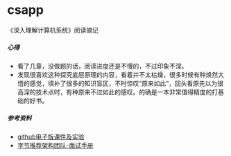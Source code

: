 # csapp
《深入理解计算机系统》阅读摘记



##### 心得

* 看了几章，没做题的话，阅读进度还是不慢的，不过印象不深。
* 发现很喜欢这种探究底层原理的内容，看着并不太枯燥，很多时候有种焕然大悟的感觉，填补了很多的知识盲区，不时惊叹“原来如此”，回头看原先以为很高深的技术点时，有种原来不过如此的感叹。的确是一本非常值得精度的打基础的好书。

##### 参考资料

* [github电子版课件及实验](https://hansimov.gitbook.io/csapp/)
* [字节推荐架构团队-面试手册](https://bytedance.feishu.cn/docs/doccnIvsheM5CDTegQIdeuEXQmF)

